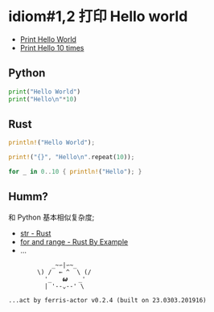 # idiom#1,2 打印 Hello world

- [Print Hello World](https://programming-idioms.org/idiom/1/print-hello-world)
- [Print Hello 10 times](https://programming-idioms.org/idiom/2/print-hello-10-times)

## Python

```python
print("Hello World")
print("Hello\n"*10)
```


## Rust
```rust
println!("Hello World");

print!("{}", "Hello\n".repeat(10));

for _ in 0..10 { println!("Hello"); }
```

## Humm?

和 Python 基本相似复杂度;


- [str - Rust](https://doc.rust-lang.org/std/primitive.str.html#method.repeat)
- [for and range - Rust By Example](https://doc.rust-lang.org/rust-by-example/flow_control/for.html)
- ...





```
            _~∽|∽~_
        \) /  ← ^  \ (/
          '_   𝟂   _'
          | '--⌄--' \

...act by ferris-actor v0.2.4 (built on 23.0303.201916)
```
